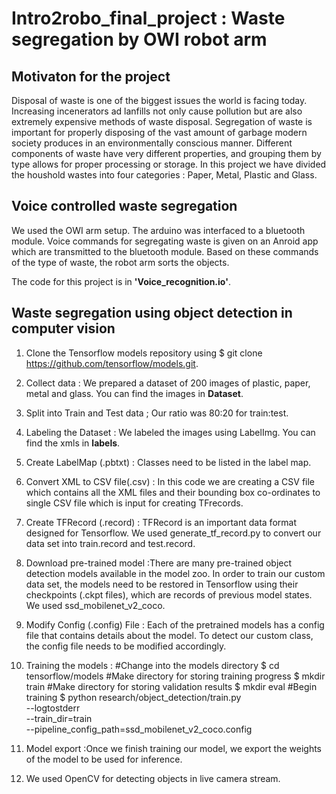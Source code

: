 # Intro2robo_final_project : Waste segregation by OWI robot arm 

## Motivaton for the project

Disposal of waste is one of the biggest issues the world is facing today. Increasing incenerators ad lanfills not only cause pollution but are also extremely expensive methods of waste disposal. Segregation of waste is important for properly disposing of the vast amount of garbage modern society produces in an environmentally conscious manner. Different components of waste have very different properties, and grouping them by type allows for proper processing or storage. In this project we have divided the houshold wastes into four categories : Paper, Metal, Plastic and Glass.

## Voice controlled waste segregation

We used the OWI arm setup. The arduino was interfaced to a bluetooth module. Voice commands for segregating waste is 
given on an Anroid app which are transmitted to the bluetooth module. Based on these commands of the type of waste, 
the robot arm sorts the objects.

The code for this project is in **'Voice_recognition.io'**.

## Waste segregation using object detection in computer vision

1. Clone the Tensorflow models repository using $ git clone https://github.com/tensorflow/models.git.

2. Collect data : We prepared a dataset of 200 images of plastic, paper, metal and glass. 
You can find the images in **Dataset**.

3. Split into Train and Test data ; Our ratio was 80:20 for train:test.

4. Labeling the Dataset : We labeled the images using LabelImg. You can find the xmls in **labels**.

5. Create LabelMap (.pbtxt) : Classes need to be listed in the label map. 

6. Convert XML to CSV file(.csv) : In this code we are creating a CSV file which contains all the XML files and their bounding box co-ordinates to single CSV file which is input for creating TFrecords.

7. Create TFRecord (.record) : TFRecord is an important data format designed for Tensorflow. We used generate_tf_record.py to convert our data set into train.record and test.record.

8. Download pre-trained model :There are many pre-trained object detection models available in the model zoo. In order to train  our custom data set, the models need to be restored in Tensorflow using their checkpoints (.ckpt files), which are records of previous model states. We used ssd_mobilenet_v2_coco.

9. Modify Config (.config) File : Each of the pretrained models has a config file that contains details about the model. To detect our custom class, the config file needs to be modified accordingly.
 
10. Training the models : 
#Change into the models directory
$ cd tensorflow/models
#Make directory for storing training progress
$ mkdir train
#Make directory for storing validation results
$ mkdir eval
#Begin training
$ python research/object_detection/train.py \
    --logtostderr \
    --train_dir=train \
    --pipeline_config_path=ssd_mobilenet_v2_coco.config
    
11. Model export :Once we finish training our model, we export the weights of the model to be used for inference.

12. We used OpenCV for detecting objects in live camera stream.





